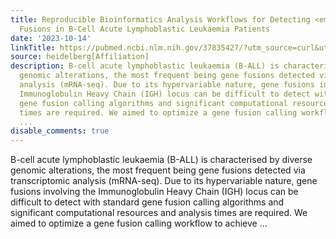 ```yaml
---
title: Reproducible Bioinformatics Analysis Workflows for Detecting <em>IGH</em> Gene
  Fusions in B-Cell Acute Lymphoblastic Leukaemia Patients
date: '2023-10-14'
linkTitle: https://pubmed.ncbi.nlm.nih.gov/37835427/?utm_source=curl&utm_medium=rss&utm_campaign=pubmed-2&utm_content=1FakS-2QOkCT8HsMOQP1bCRQ4YzyumYOmxmF0moLsQ3dFB1E9V&fc=20220326224207&ff=20231015180814&v=2.17.9.post6+86293ac
source: heidelberg[Affiliation]
description: B-cell acute lymphoblastic leukaemia (B-ALL) is characterised by diverse
  genomic alterations, the most frequent being gene fusions detected via transcriptomic
  analysis (mRNA-seq). Due to its hypervariable nature, gene fusions involving the
  Immunoglobulin Heavy Chain (IGH) locus can be difficult to detect with standard
  gene fusion calling algorithms and significant computational resources and analysis
  times are required. We aimed to optimize a gene fusion calling workflow to achieve
  ...
disable_comments: true
---
```

B-cell acute lymphoblastic leukaemia (B-ALL) is characterised by diverse genomic alterations, the most frequent being gene fusions detected via transcriptomic analysis (mRNA-seq). Due to its hypervariable nature, gene fusions involving the Immunoglobulin Heavy Chain (IGH) locus can be difficult to detect with standard gene fusion calling algorithms and significant computational resources and analysis times are required. We aimed to optimize a gene fusion calling workflow to achieve ...
